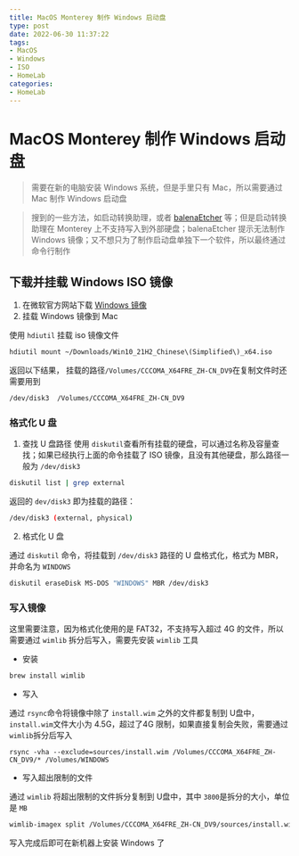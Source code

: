 ```yaml
---
title: MacOS Monterey 制作 Windows 启动盘
type: post
date: 2022-06-30 11:37:22
tags:
- MacOS
- Windows
- ISO
- HomeLab
categories:
- HomeLab
---
```


# MacOS Monterey 制作 Windows 启动盘

> 需要在新的电脑安装 Windows 系统，但是手里只有 Mac，所以需要通过 Mac 制作 Windows 启动盘


> 搜到的一些方法，如启动转换助理，或者 [balenaEtcher](https://www.balena.io/etcher/) 等；但是启动转换助理在 Monterey 上不支持写入到外部硬盘；balenaEtcher 提示无法制作 Windows 镜像；又不想只为了制作启动盘单独下一个软件，所以最终通过命令行制作

## 下载并挂载 Windows ISO 镜像

1. 在微软官方网站下载 [Windows 镜像](https://www.microsoft.com/software-download/windows11)
2. 挂载 Windows 镜像到 Mac

使用 `hdiutil` 挂载 iso 镜像文件

```bash
hdiutil mount ~/Downloads/Win10_21H2_Chinese\(Simplified\)_x64.iso
```

返回以下结果， 挂载的路径`/Volumes/CCCOMA_X64FRE_ZH-CN_DV9`在复制文件时还需要用到

```bash
/dev/disk3  /Volumes/CCCOMA_X64FRE_ZH-CN_DV9
```

### 格式化 U 盘

1. 查找 U 盘路径
使用 `diskutil`查看所有挂载的硬盘，可以通过名称及容量查找；如果已经执行上面的命令挂载了 ISO 镜像，且没有其他硬盘，那么路径一般为 `/dev/disk3`

```bash
diskutil list | grep external
```

返回的 `dev/disk3` 即为挂载的路径：

```bash
/dev/disk3 (external, physical)
```

2. 格式化 U 盘

通过 `diskutil` 命令，将挂载到 `/dev/disk3` 路径的 U 盘格式化，格式为 MBR，并命名为 `WINDOWS`

```bash
diskutil eraseDisk MS-DOS "WINDOWS" MBR /dev/disk3
```

### 写入镜像

这里需要注意，因为格式化使用的是 FAT32，不支持写入超过 4G 的文件，所以需要通过 `wimlib` 拆分后写入，需要先安装 `wimlib` 工具

- 安装

```bash
brew install wimlib
```

- 写入

通过 `rsync`命令将镜像中除了 `install.wim` 之外的文件都复制到 U盘中，`install.wim`文件大小为 4.5G，超过了4G 限制，如果直接复制会失败，需要通过 `wimlib`拆分后写入

```
rsync -vha --exclude=sources/install.wim /Volumes/CCCOMA_X64FRE_ZH-CN_DV9/* /Volumes/WINDOWS
```

- 写入超出限制的文件

通过 `wimlib` 将超出限制的文件拆分复制到 U盘中，其中 `3800`是拆分的大小，单位是 `MB`

```bash
wimlib-imagex split /Volumes/CCCOMA_X64FRE_ZH-CN_DV9/sources/install.wim /Volumes/WINDOWS/sources/install.swm 3800
```

写入完成后即可在新机器上安装 Windows 了